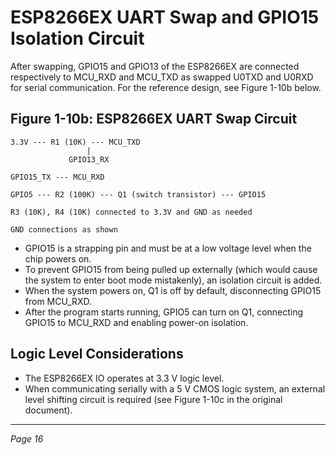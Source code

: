 # ESP8266EX UART Swap and GPIO15 Isolation Circuit

After swapping, GPIO15 and GPIO13 of the ESP8266EX are connected respectively to MCU_RXD and MCU_TXD as swapped U0TXD and U0RXD for serial communication. For the reference design, see Figure 1-10b below.

## Figure 1-10b: ESP8266EX UART Swap Circuit

```
3.3V --- R1 (10K) --- MCU_TXD
                 |
             GPIO13_RX

GPIO15_TX --- MCU_RXD

GPIO5 --- R2 (100K) --- Q1 (switch transistor) --- GPIO15

R3 (10K), R4 (10K) connected to 3.3V and GND as needed

GND connections as shown
```

- GPIO15 is a strapping pin and must be at a low voltage level when the chip powers on.
- To prevent GPIO15 from being pulled up externally (which would cause the system to enter boot mode mistakenly), an isolation circuit is added.
- When the system powers on, Q1 is off by default, disconnecting GPIO15 from MCU_RXD.
- After the program starts running, GPIO5 can turn on Q1, connecting GPIO15 to MCU_RXD and enabling power-on isolation.

## Logic Level Considerations

- The ESP8266EX IO operates at 3.3 V logic level.
- When communicating serially with a 5 V CMOS logic system, an external level shifting circuit is required (see Figure 1-10c in the original document).

---

*Page 16*